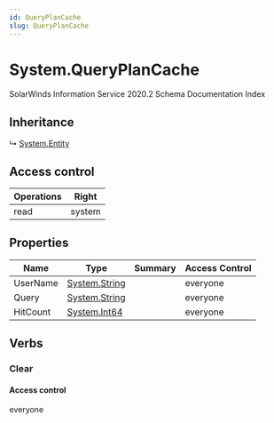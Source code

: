 ```yaml
---
id: QueryPlanCache
slug: QueryPlanCache
---
```


# System.QueryPlanCache

SolarWinds Information Service 2020.2 Schema Documentation Index

## Inheritance

↳ [System.Entity](./../System/Entity)

## Access control

| Operations | Right |
| ------ | ------ |
| read | system |

## Properties

| Name | Type | Summary | Access Control |
| ------ | ------ | ------ | ------ |
| UserName | [System.String](https://docs.microsoft.com/en-us/dotnet/api/system.string) |  | everyone |
| Query | [System.String](https://docs.microsoft.com/en-us/dotnet/api/system.string) |  | everyone |
| HitCount | [System.Int64](https://docs.microsoft.com/en-us/dotnet/api/system.int64) |  | everyone |

## Verbs

### Clear

#### Access control

everyone

